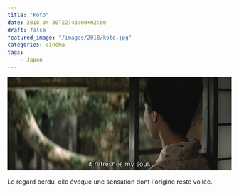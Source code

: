 ```yaml
---
title: "Koto"
date: 2018-04-30T22:48:00+02:00
draft: false
featured_image: "/images/2018/koto.jpg"
categories: cinéma
tags:
    - Japon
---
```

![koto](/images/2018/koto.jpg)

Le regard perdu, elle évoque une sensation dont l'origine reste voilée. 